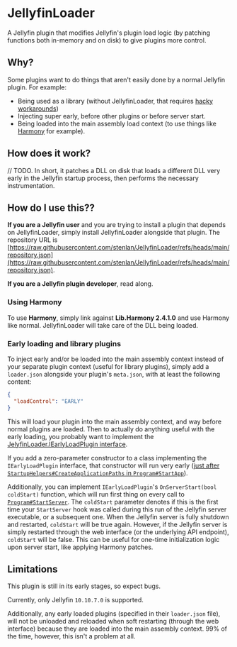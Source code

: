 # JellyfinLoader

A Jellyfin plugin that modifies Jellyfin's plugin load logic (by patching functions both in-memory and on disk) to give plugins more control.

## Why?
Some plugins want to do things that aren't easily done by a normal Jellyfin plugin. For example:
- Being used as a library (without JellyfinLoader, that requires [hacky workarounds](https://github.com/IAmParadox27/jellyfin-plugin-file-transformation?tab=readme-ov-file#referencing-this-as-a-library))
- Injecting super early, before other plugins or before server start.
- Being loaded into the main assembly load context (to use things like [Harmony](https://harmony.pardeike.net/) for example).

## How does it work?
// TODO. In short, it patches a DLL on disk that loads a different DLL very early in the Jellyfin startup process, then performs the necessary instrumentation.

## How do I use this??
**If you are a Jellyfin user** and you are trying to install a plugin that depends on JellyfinLoader, simply install JellyfinLoader alongside that plugin. The repository URL is [https://raw.githubusercontent.com/stenlan/JellyfinLoader/refs/heads/main/repository.json](https://raw.githubusercontent.com/stenlan/JellyfinLoader/refs/heads/main/repository.json).

**If you are a Jellyfin plugin developer**, read along.

### Using Harmony
To use **Harmony**, simply link against **Lib.Harmony 2.4.1.0** and use Harmony like normal. JellyfinLoader will take care of the DLL being loaded.

### Early loading and library plugins
To inject early and/or be loaded into the main assembly context instead of your separate plugin context (useful for library plugins), simply add a `loader.json` alongside your plugin's `meta.json`, with at least the following content:

```json
{
  "loadControl": "EARLY"
}
```

This will load your plugin into the main assembly context, and way before normal plugins are loaded. Then to actually do anything useful with the early loading, you probably want to implement the [JelyfinLoader.IEarlyLoadPlugin interface](https://github.com/stenlan/JellyfinLoader/blob/main/JellyfinLoader/IEarlyLoadPlugin.cs).

If you add a zero-parameter constructor to a class implementing the `IEarlyLoadPlugin` interface, that constructor will run very early ([just after `StartupHelpers#CreateApplicationPaths` in `Program#StartApp`](https://github.com/jellyfin/jellyfin/blob/db2dbaa62b85ba59ad2cfdcb99da71beb10cfe94/Jellyfin.Server/Program.cs#L89)).

Additionally, you can implement `IEarlyLoadPlugin`'s `OnServerStart(bool coldStart)` function, which will run first thing on every call to [`Program#StartServer`](https://github.com/jellyfin/jellyfin/blob/db2dbaa62b85ba59ad2cfdcb99da71beb10cfe94/Jellyfin.Server/Program.cs#L157). The `coldStart` parameter denotes if this is the first time your `StartServer` hook was called during this run of the Jellyfin server executable, or a subsequent one. When the Jellyfin server is fully shutdown and restarted, `coldStart` will be true again. However, if the Jellyfin server is simply restarted through the web interface (or the underlying API endpoint), `coldStart` will be false. This can be useful for one-time initialization logic upon server start, like applying Harmony patches.

## Limitations
This plugin is still in its early stages, so expect bugs.

Currently, only Jellyfin `10.10.7.0` is supported.

Additionally, any early loaded plugins (specified in their `loader.json` file), will not be unloaded and reloaded when soft restarting (through the web interface) because they are loaded into the main assembly context. 99% of the time, however, this isn't a problem at all.
